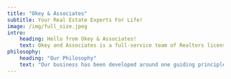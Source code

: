 ```yaml
---
title: "Okey & Associates"
subtitle: Your Real Estate Experts For Life!
image: /img/full_size.jpeg
intro:
    heading: Hello from Okey & Associates!
    text: Okey and Associates is a full-service team of Realtors licensed in Washington D.C., Maryland, and Virginia. Our client-centered and referral-based approach to residential and commercial real estate is what sets us apart from the crowd. Whether you are buying, selling, renting, renovating, relocating, seeking a space for your business, or in need of a home service referral, we are here to help!
philosophy:
    heading: "Our Philosophy"
    text: "Our business has been developed around one guiding principle: It’s all about you. Your life. Your needs. Your dreams. Your concerns. Your questions. Your finances. Your time. We are here to build relationships for life and serve the community that we love. Our focus is on your complete satisfaction and on streamlining the real estate process for you. In fact, we work to get the job done so well that you’ll want to tell your friends and associates about us. That’s why the majority of our business comes from repeat customers and referrals - we believe that top-notch service speaks for itself. We are looking forward to earning your referrals!"
---
```


